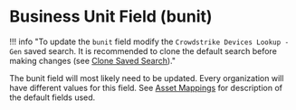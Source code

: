 # Business Unit Field (bunit)

!!! info "To update the `bunit` field modify the `Crowdstrike Devices Lookup - Gen` saved search. It is recommended to clone the default search before making changes (see [Clone Saved Search](../best-practice/clone-search))."

The bunit field will most likely need to be updated. Every organization will have different values for this field. See [Asset Mappings](/reference/asset-mapping) for description of the default fields used.
